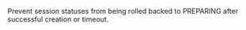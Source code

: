 Prevent session statuses from being rolled backed to PREPARING after successful creation or timeout.
